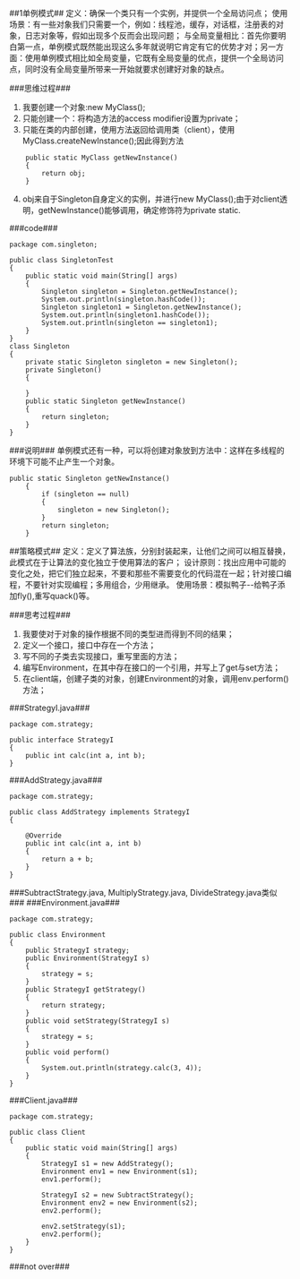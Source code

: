##1单例模式##
定义：确保一个类只有一个实例，并提供一个全局访问点；
使用场景：有一些对象我们只需要一个，例如：线程池，缓存，对话框，注册表的对象，日志对象等，假如出现多个反而会出现问题；
与全局变量相比：首先你要明白第一点，单例模式既然能出现这么多年就说明它肯定有它的优势才对；另一方面：使用单例模式相比如全局变量，它既有全局变量的优点，提供一个全局访问点，同时没有全局变量所带来一开始就要求创建好对象的缺点。

###思维过程###
1.  我要创建一个对象:new MyClass();
2.  只能创建一个：将构造方法的access modifier设置为private；
3.  只能在类的内部创建，使用方法返回给调用类（client），使用MyClass.createNewInstance();因此得到方法
```
    public static MyClass getNewInstance()
    {
        return obj;
    }
```
4.  obj来自于Singleton自身定义的实例，并进行new MyClass();由于对client透明，getNewInstance()能够调用，确定修饰符为private static.

###code###
```
package com.singleton;

public class SingletonTest
{
    public static void main(String[] args)
	{
		Singleton singleton = Singleton.getNewInstance();
		System.out.println(singleton.hashCode());
		Singleton singleton1 = Singleton.getNewInstance();
		System.out.println(singleton1.hashCode());
		System.out.println(singleton == singleton1);
	}
}
class Singleton
{
	private static Singleton singleton = new Singleton();
	private Singleton()
	{
		
	}
	public static Singleton getNewInstance()
	{
		return singleton;
	}
}

```
###说明###
单例模式还有一种，可以将创建对象放到方法中：这样在多线程的环境下可能不止产生一个对象。
```
public static Singleton getNewInstance()
    {
		if (singleton == null)
		{
			singleton = new Singleton();
		}
		return singleton;
	}
```

##策略模式##
定义：定义了算法族，分别封装起来，让他们之间可以相互替换，此模式在于让算法的变化独立于使用算法的客户；
设计原则：找出应用中可能的变化之处，把它们独立起来，不要和那些不需要变化的代码混在一起；针对接口编程，不要针对实现编程；多用组合，少用继承。
使用场景：模拟鸭子--给鸭子添加fly(),重写quack()等。

###思考过程###
1.  我要使对于对象的操作根据不同的类型进而得到不同的结果；
2.  定义一个接口，接口中存在一个方法；
3.  写不同的子类去实现接口，重写里面的方法；
4.  编写Environment，在其中存在接口的一个引用，并写上了get与set方法；
5.  在client端，创建子类的对象，创建Environment的对象，调用env.perform()方法；

###StrategyI.java###
```
package com.strategy;

public interface StrategyI
{
    public int calc(int a, int b);
}
```
###AddStrategy.java###
```
package com.strategy;

public class AddStrategy implements StrategyI
{

    @Override
	public int calc(int a, int b)
	{
		return a + b;
	}
}

```
###SubtractStrategy.java, MultiplyStrategy.java, DivideStrategy.java类似###
###Environment.java###
```
package com.strategy;

public class Environment
{
    public StrategyI strategy;
	public Environment(StrategyI s)
	{
		strategy = s;
	}
	public StrategyI getStrategy()
	{
		return strategy;
	}
	public void setStrategy(StrategyI s)
	{
		strategy = s;
	}
	public void perform()
	{
		System.out.println(strategy.calc(3, 4));
	}
}

```
###Client.java###
```
package com.strategy;

public class Client
{
    public static void main(String[] args)
	{
		StrategyI s1 = new AddStrategy();
		Environment env1 = new Environment(s1);
		env1.perform();
		
		StrategyI s2 = new SubtractStrategy();
		Environment env2 = new Environment(s2);
		env2.perform();
		
		env2.setStrategy(s1);
		env2.perform();
	}
}

```
###not over###